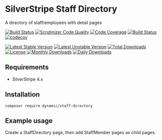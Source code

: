 # SilverStripe Staff Directory

A directory of staff/employees with detail pages

[![Build Status](https://travis-ci.org/dynamic/silverstripe-staff-directory.svg?branch=master)](https://travis-ci.org/dynamic/silverstripe-staff-directory)
[![Scrutinizer Code Quality](https://scrutinizer-ci.com/g/dynamic/silverstripe-staff-directory/badges/quality-score.png?b=master)](https://scrutinizer-ci.com/g/dynamic/silverstripe-staff-directory/?branch=master)
[![Code Coverage](https://scrutinizer-ci.com/g/dynamic/silverstripe-staff-directory/badges/coverage.png?b=master)](https://scrutinizer-ci.com/g/dynamic/silverstripe-staff-directory/?branch=master)
[![Build Status](https://scrutinizer-ci.com/g/dynamic/silverstripe-staff-directory/badges/build.png?b=master&s=585f094e899a0086fa58a175a8c39d577c1b8506)](https://scrutinizer-ci.com/g/dynamic/silverstripe-staff-directory/build-status/master)
[![codecov](https://codecov.io/gh/dynamic/silverstripe-staff-directory/branch/master/graph/badge.svg)](https://codecov.io/gh/dynamic/silverstripe-staff-directory)

[![Latest Stable Version](https://poser.pugx.org/dynamic/silverstripe-staff-directory/version)](https://packagist.org/packages/dynamic/silverstripe-staff-directory)
[![Latest Unstable Version](https://poser.pugx.org/dynamic/silverstripe-staff-directory/v/unstable)](//packagist.org/packages/dynamic/silverstripe-staff-directory)
[![Total Downloads](https://poser.pugx.org/dynamic/silverstripe-staff-directory/downloads)](https://packagist.org/packages/dynamic/silverstripe-staff-directory)
[![License](https://poser.pugx.org/dynamic/silverstripe-staff-directory/license)](https://packagist.org/packages/dynamic/silverstripe-staff-directory)
[![Monthly Downloads](https://poser.pugx.org/dynamic/silverstripe-staff-directory/d/monthly)](https://packagist.org/packages/dynamic/silverstripe-staff-directory)
[![Daily Downloads](https://poser.pugx.org/dynamic/silverstripe-staff-directory/d/daily)](https://packagist.org/packages/dynamic/silverstripe-staff-directory)


## Requirements

- SilverStripe 4.x

## Installation

`composer require dynamic/staff-directory`

## Example usage

Create a StaffDirectory page, then add StaffMember pages as child pages. 

